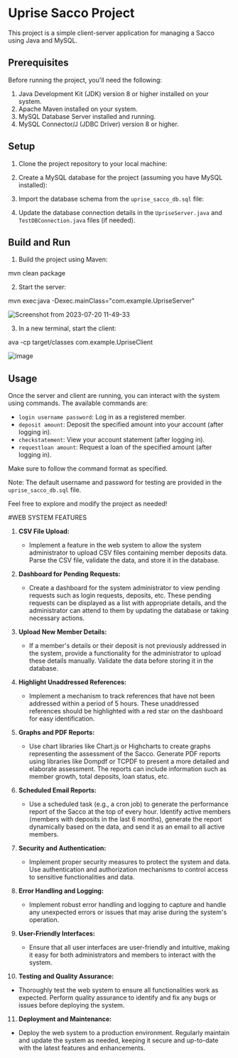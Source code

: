 # Uprise Sacco Project

This project is a simple client-server application for managing a Sacco using Java and MySQL.

## Prerequisites

Before running the project, you'll need the following:

1. Java Development Kit (JDK) version 8 or higher installed on your system.
2. Apache Maven installed on your system.
3. MySQL Database Server installed and running.
4. MySQL Connector/J (JDBC Driver) version 8 or higher.

## Setup

1. Clone the project repository to your local machine:


2. Create a MySQL database for the project (assuming you have MySQL installed):


3. Import the database schema from the `uprise_sacco_db.sql` file:


4. Update the database connection details in the `UpriseServer.java` and `TestDBConnection.java` files (if needed).

## Build and Run

1. Build the project using Maven:

mvn clean package


2. Start the server:

mvn exec:java -Dexec.mainClass="com.example.UpriseServer"

![Screenshot from 2023-07-20 11-49-33](https://github.com/ConradKash/Uprise_Sacco/assets/78595738/698cf308-01fa-4bb5-8e0d-75ae660e296b)



3. In a new terminal, start the client:


ava -cp target/classes com.example.UpriseClient

![image](https://github.com/ConradKash/Uprise_Sacco/assets/78595738/a16adc78-6d67-4e3f-81b5-69e601a40bf1)



## Usage

Once the server and client are running, you can interact with the system using commands. The available commands are:

- `login username password`: Log in as a registered member.
- `deposit amount`: Deposit the specified amount into your account (after logging in).
- `checkstatement`: View your account statement (after logging in).
- `requestloan amount`: Request a loan of the specified amount (after logging in).

Make sure to follow the command format as specified.

Note: The default username and password for testing are provided in the `uprise_sacco_db.sql` file.

Feel free to explore and modify the project as needed!

#WEB SYSTEM FEATURES

1. **CSV File Upload:**
   - Implement a feature in the web system to allow the system administrator to upload CSV files containing member deposits data. Parse the CSV file, validate the data, and store it in the database.

2. **Dashboard for Pending Requests:**
   - Create a dashboard for the system administrator to view pending requests such as login requests, deposits, etc. These pending requests can be displayed as a list with appropriate details, and the administrator can attend to them by updating the database or taking necessary actions.

3. **Upload New Member Details:**
   - If a member's details or their deposit is not previously addressed in the system, provide a functionality for the administrator to upload these details manually. Validate the data before storing it in the database.

4. **Highlight Unaddressed References:**
   - Implement a mechanism to track references that have not been addressed within a period of 5 hours. These unaddressed references should be highlighted with a red star on the dashboard for easy identification.

5. **Graphs and PDF Reports:**
   - Use chart libraries like Chart.js or Highcharts to create graphs representing the assessment of the Sacco. Generate PDF reports using libraries like Dompdf or TCPDF to present a more detailed and elaborate assessment. The reports can include information such as member growth, total deposits, loan status, etc.

6. **Scheduled Email Reports:**
   - Use a scheduled task (e.g., a cron job) to generate the performance report of the Sacco at the top of every hour. Identify active members (members with deposits in the last 6 months), generate the report dynamically based on the data, and send it as an email to all active members.

7. **Security and Authentication:**
   - Implement proper security measures to protect the system and data. Use authentication and authorization mechanisms to control access to sensitive functionalities and data.

8. **Error Handling and Logging:**
   - Implement robust error handling and logging to capture and handle any unexpected errors or issues that may arise during the system's operation.

9. **User-Friendly Interfaces:**
   - Ensure that all user interfaces are user-friendly and intuitive, making it easy for both administrators and members to interact with the system.

10. **Testing and Quality Assurance:**
   - Thoroughly test the web system to ensure all functionalities work as expected. Perform quality assurance to identify and fix any bugs or issues before deploying the system.

11. **Deployment and Maintenance:**
   - Deploy the web system to a production environment. Regularly maintain and update the system as needed, keeping it secure and up-to-date with the latest features and enhancements.



